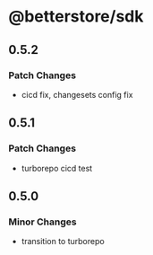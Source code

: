 # @betterstore/sdk

## 0.5.2

### Patch Changes

- cicd fix, changesets config fix

## 0.5.1

### Patch Changes

- turborepo cicd test

## 0.5.0

### Minor Changes

- transition to turborepo
